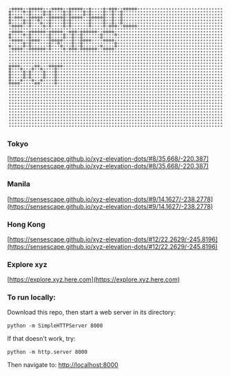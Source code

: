 ![GRAPHIC SERIES](https://raw.githubusercontent.com/sensescape/xyz-elevation-dots/master/images/dots-title5.png)

### Tokyo
[https://sensescape.github.io/xyz-elevation-dots/#8/35.668/-220.387](https://sensescape.github.io/xyz-elevation-dots/#8/35.668/-220.387)

### Manila
[https://sensescape.github.io/xyz-elevation-dots/#9/14.1627/-238.2778](https://sensescape.github.io/xyz-elevation-dots/#9/14.1627/-238.2778)

### Hong Kong
[https://sensescape.github.io/xyz-elevation-dots/#12/22.2629/-245.8196](https://sensescape.github.io/xyz-elevation-dots/#12/22.2629/-245.8196)

### Explore xyz

[https://explore.xyz.here.com](https://explore.xyz.here.com)

### To run locally:

Download this repo, then start a web server in its directory:

    python -m SimpleHTTPServer 8000
    
If that doesn't work, try:

    python -m http.server 8000
    
Then navigate to: [http://localhost:8000](http://localhost:8000)
